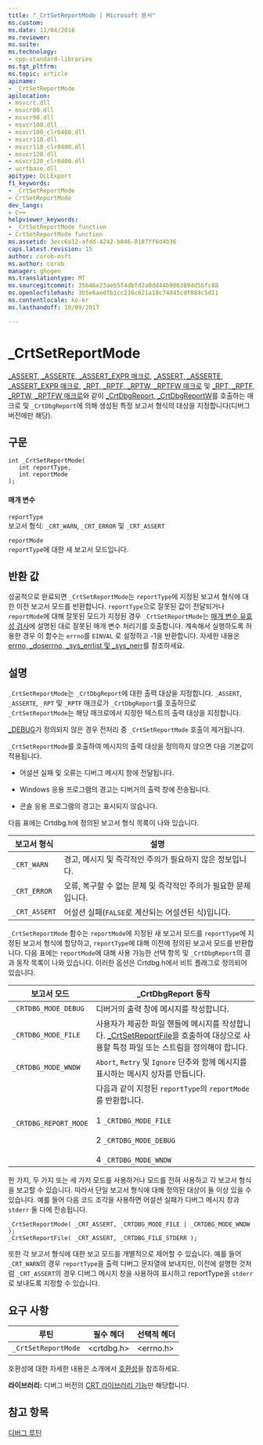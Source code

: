 ```yaml
---
title: "_CrtSetReportMode | Microsoft 문서"
ms.custom: 
ms.date: 11/04/2016
ms.reviewer: 
ms.suite: 
ms.technology:
- cpp-standard-libraries
ms.tgt_pltfrm: 
ms.topic: article
apiname:
- _CrtSetReportMode
apilocation:
- msvcrt.dll
- msvcr80.dll
- msvcr90.dll
- msvcr100.dll
- msvcr100_clr0400.dll
- msvcr110.dll
- msvcr110_clr0400.dll
- msvcr120.dll
- msvcr120_clr0400.dll
- ucrtbase.dll
apitype: DLLExport
f1_keywords:
- _CrtSetReportMode
- CrtSetReportMode
dev_langs:
- C++
helpviewer_keywords:
- _CrtSetReportMode function
- CrtSetReportMode function
ms.assetid: 3ecc6a12-afdd-4242-b046-8187ff6d4b36
caps.latest.revision: 15
author: corob-msft
ms.author: corob
manager: ghogen
ms.translationtype: MT
ms.sourcegitcommit: 35b46e23aeb5f4dbfd2a0dd44b906389dd5bfc88
ms.openlocfilehash: 3b5e6aedfb1cc216c621a18c74d45cdf084c5d11
ms.contentlocale: ko-kr
ms.lasthandoff: 10/09/2017

---
```

# <a name="crtsetreportmode"></a>_CrtSetReportMode
[_ASSERT, _ASSERTE, _ASSERT_EXPR 매크로](../../c-runtime-library/reference/assert-asserte-assert-expr-macros.md), [_ASSERT, _ASSERTE, _ASSERT_EXPR 매크로](../../c-runtime-library/reference/assert-asserte-assert-expr-macros.md), [_RPT, _RPTF, _RPTW, _RPTFW 매크로](../../c-runtime-library/reference/rpt-rptf-rptw-rptfw-macros.md) 및 [_RPT, _RPTF, _RPTW, _RPTFW 매크로](../../c-runtime-library/reference/rpt-rptf-rptw-rptfw-macros.md)와 같이 [_CrtDbgReport, _CrtDbgReportW](../../c-runtime-library/reference/crtdbgreport-crtdbgreportw.md)를 호출하는 매크로 및 `_CrtDbgReport`에 의해 생성된 특정 보고서 형식의 대상을 지정합니다(디버그 버전에만 해당).  
  
## <a name="syntax"></a>구문  
  
```  
int _CrtSetReportMode(   
   int reportType,  
   int reportMode   
);  
```  
  
#### <a name="parameters"></a>매개 변수  
 `reportType`  
 보고서 형식: `_CRT_WARN`, `_CRT_ERROR` 및 `_CRT_ASSERT`  
  
 `reportMode`  
 `reportType`에 대한 새 보고서 모드입니다.  
  
## <a name="return-value"></a>반환 값  
 성공적으로 완료되면 `_CrtSetReportMode`는 `reportType`에 지정된 보고서 형식에 대한 이전 보고서 모드를 반환합니다. `reportType`으로 잘못된 값이 전달되거나 `reportMode`에 대해 잘못된 모드가 지정된 경우 `_CrtSetReportMode`는 [매개 변수 유효성 검사](../../c-runtime-library/parameter-validation.md)에 설명된 대로 잘못된 매개 변수 처리기를 호출합니다. 계속해서 실행하도록 허용한 경우 이 함수는 `errno`를 `EINVAL` 로 설정하고 -1을 반환합니다. 자세한 내용은 [errno, _doserrno, _sys_errlist 및 _sys_nerr](../../c-runtime-library/errno-doserrno-sys-errlist-and-sys-nerr.md)를 참조하세요.  
  
## <a name="remarks"></a>설명  
 `_CrtSetReportMode`는 `_CrtDbgReport`에 대한 출력 대상을 지정합니다. `_ASSERT`, `_ASSERTE`, `_RPT` 및 `_RPTF` 매크로가 `_CrtDbgReport`를 호출하므로 `_CrtSetReportMode`는 해당 매크로에서 지정한 텍스트의 출력 대상을 지정합니다.  
  
 [_DEBUG](../../c-runtime-library/debug.md)가 정의되지 않은 경우 전처리 중 `_CrtSetReportMode` 호출이 제거됩니다.  
  
 `_CrtSetReportMode`를 호출하여 메시지의 출력 대상을 정의하지 않으면 다음 기본값이 적용됩니다.  
  
-   어설션 실패 및 오류는 디버그 메시지 창에 전달됩니다.  
  
-   Windows 응용 프로그램의 경고는 디버거의 출력 창에 전송됩니다.  
  
-   콘솔 응용 프로그램의 경고는 표시되지 않습니다.  
  
 다음 표에는 Crtdbg.h에 정의된 보고서 형식 목록이 나와 있습니다.  
  
|보고서 형식|설명|  
|-----------------|-----------------|  
|`_CRT_WARN`|경고, 메시지 및 즉각적인 주의가 필요하지 않은 정보입니다.|  
|`_CRT_ERROR`|오류, 복구할 수 없는 문제 및 즉각적인 주의가 필요한 문제입니다.|  
|`_CRT_ASSERT`|어설션 실패(`FALSE`로 계산되는 어설션된 식)입니다.|  
  
 `_CrtSetReportMode` 함수는 `reportMode`에 지정된 새 보고서 모드를 `reportType`에 지정된 보고서 형식에 할당하고, `reportType`에 대해 이전에 정의된 보고서 모드를 반환합니다. 다음 표에는 `reportMode`에 대해 사용 가능한 선택 항목 및 `_CrtDbgReport`의 결과 동작 목록이 나와 있습니다. 이러한 옵션은 Crtdbg.h에서 비트 플래그로 정의되어 있습니다.  
  
|보고서 모드|_CrtDbgReport 동작|  
|-----------------|-----------------------------|  
|`_CRTDBG_MODE_DEBUG`|디버거의 출력 창에 메시지를 작성합니다.|  
|`_CRTDBG_MODE_FILE`|사용자가 제공한 파일 핸들에 메시지를 작성합니다. [_CrtSetReportFile](../../c-runtime-library/reference/crtsetreportfile.md)을 호출하여 대상으로 사용할 특정 파일 또는 스트림을 정의해야 합니다.|  
|`_CRTDBG_MODE_WNDW`|`Abort`, `Retry` 및 `Ignore` 단추와 함께 메시지를 표시하는 메시지 상자를 만듭니다.|  
|`_CRTDBG_REPORT_MODE`|다음과 같이 지정된 `reportType`의 `reportMode`를 반환합니다.<br /><br /> 1   `_CRTDBG_MODE_FILE`<br /><br /> 2   `_CRTDBG_MODE_DEBUG`<br /><br /> 4   `_CRTDBG_MODE_WNDW`|  
  
 한 가지, 두 가지 또는 세 가지 모드를 사용하거나 모드를 전혀 사용하고 각 보고서 형식을 보고할 수 있습니다. 따라서 단일 보고서 형식에 대해 정의된 대상이 둘 이상 있을 수 있습니다. 예를 들어 다음 코드 조각을 사용하면 어설션 실패가 디버그 메시지 창과 `stderr` 둘 다에 전송됩니다.  
  
```  
_CrtSetReportMode( _CRT_ASSERT, _CRTDBG_MODE_FILE | _CRTDBG_MODE_WNDW );  
_CrtSetReportFile( _CRT_ASSERT, _CRTDBG_FILE_STDERR );  
```  
  
 또한 각 보고서 형식에 대한 보고 모드를 개별적으로 제어할 수 있습니다. 예를 들어 `_CRT_WARN`의 경우 `reportType`을 출력 디버그 문자열에 보내지만, 이전에 설명한 것처럼 `_CRT_ASSERT`의 경우 디버그 메시지 창을 사용하여 표시하고 reportType을 `stderr`로 보내도록 지정할 수 있습니다.  
  
## <a name="requirements"></a>요구 사항  
  
|루틴|필수 헤더|선택적 헤더|  
|-------------|---------------------|---------------------|  
|`_CrtSetReportMode`|\<crtdbg.h>|\<errno.h>|  
  
 호환성에 대한 자세한 내용은 소개에서 [호환성](../../c-runtime-library/compatibility.md)을 참조하세요.  
  
 **라이브러리:** 디버그 버전의 [CRT 라이브러리 기능](../../c-runtime-library/crt-library-features.md)만 해당합니다.  
  
## <a name="see-also"></a>참고 항목  
 [디버그 루틴](../../c-runtime-library/debug-routines.md)
